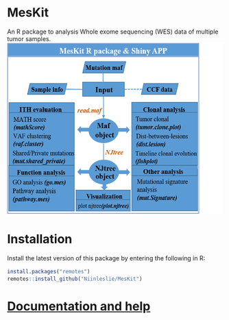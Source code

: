 # MesKit
 An R package to analysis Whole exome sequencing (WES) data of multiple tumor samples.
 <img src="https://github.com/Niinleslie/MesKit/blob/master/vignettes/overview.png"  height="400" width="550">

# Installation    

Install the latest version of this package by entering the following in R:  

```R
install.packages("remotes")
remotes::install_github("Niinleslie/MesKit")
```

# [Documentation and help](https://github.com/Niinleslie/MesKit/blob/master/MesKit.md)
